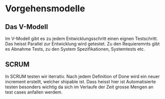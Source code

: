 # Vorgehensmodelle

## Das V-Modell

Im V-Modell gibt es zu jedem Entwicklungsschritt einen eignen Testschritt.
Das heisst Parallel zur Entwicklung wird getestet.
Zu den Requieremnts gibt es Abnahme Tests, zu den System Spezifikationen, Systemtests etc.

## SCRUM

In SCRUM testen wir iterrativ. Nach jedem Definition of Done wird ein neuer increment erstellt, welcher shipable ist. 
Dass heisst hier ist Automatisierte testen besonders wichtig da sich im Verlaufe der Zeit grosse Mengen an test cases anfallen werdem.